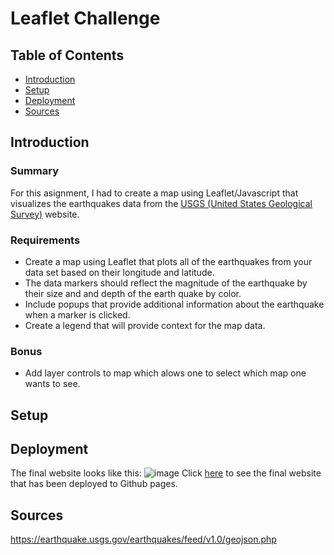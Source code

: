 # Leaflet Challenge
## Table of Contents
* [Introduction](#introduction)
* [Setup](#setup)
* [Deployment](#deployment)
* [Sources](#sources)

## Introduction
### Summary 
For this asignment, I had to create a map using Leaflet/Javascript that visualizes the earthquakes data from the [USGS (United States Geological Survey)](https://earthquake.usgs.gov/earthquakes/feed/v1.0/geojson.php) website. 
### Requirements
* Create a map using Leaflet that plots all of the earthquakes from your data set based on their longitude and latitude.
* The data markers should reflect the magnitude of the earthquake by their size and and depth of the earth quake by color.
* Include popups that provide additional information about the earthquake when a marker is clicked.
* Create a legend that will provide context for the map data.
### Bonus
* Add layer controls to map which alows one to select which map one wants to see.

## Setup

## Deployment 
The final website looks like this:
![image](https://user-images.githubusercontent.com/84929443/135166772-ab070cd2-8fe6-4fb5-b890-e72e3658d5d8.png)
Click [here](https://j-schea29.github.io/leaflet-challenge/) to see the final website that has been deployed to Github pages.
## Sources
<https://earthquake.usgs.gov/earthquakes/feed/v1.0/geojson.php>

